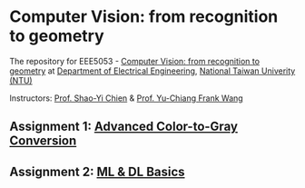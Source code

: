 # Computer Vision: from recognition to geometry
The repository for EEE5053 - [Computer Vision: from recognition to geometry](http://media.ee.ntu.edu.tw/courses/cv/18F/) at [Department of Electrical Engineering](https://web.ee.ntu.edu.tw/eng/index.php), [National Taiwan Univerity (NTU)](http://www.ntu.edu.tw/english/index.html)

Instructors: [Prof. Shao-Yi Chien](http://media.ee.ntu.edu.tw/member/#nevigator) & [Prof. Yu-Chiang Frank Wang](http://vllab.ee.ntu.edu.tw/members.html)
## Assignment 1: [Advanced Color-to-Gray Conversion](./Assignment1)
## Assignment 2: [ML & DL Basics](./Assignment2)
